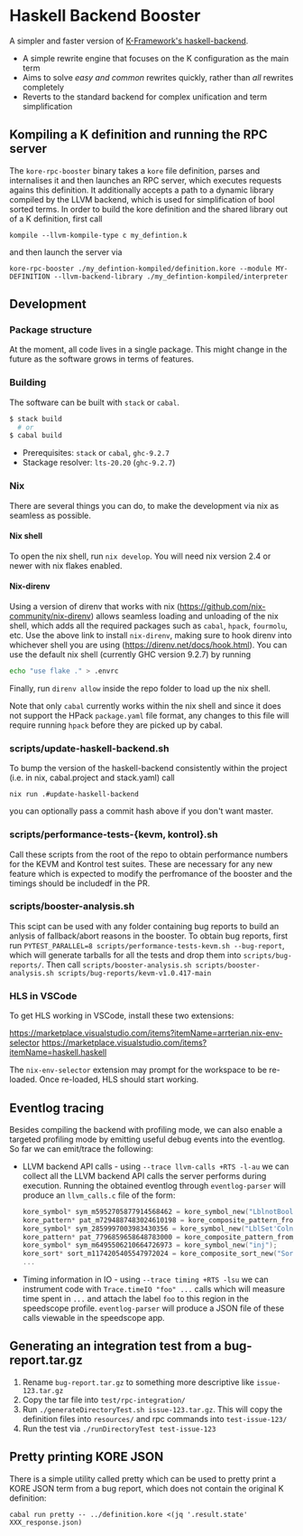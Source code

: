 # Haskell Backend Booster

A simpler and faster version of [K-Framework's haskell-backend](../haskell-backend).

* A simple rewrite engine that focuses on the K configuration as the main term
* Aims to solve _easy and common_ rewrites quickly, rather than _all_ rewrites completely
* Reverts to the standard backend for complex unification and term simplification

## Kompiling a K definition and running the RPC server

The `kore-rpc-booster` binary takes a `kore` file definition, parses and internalises it and then launches an RPC server, which executes requests agains this definition. It additionally accepts a path to a dynamic library compiled by the LLVM backend, which is used for simplification of bool sorted terms. In order to build the kore definition and the shared library out of a K definition, first call

```
kompile --llvm-kompile-type c my_defintion.k
```

and then launch the server via

```
kore-rpc-booster ./my_defintion-kompiled/definition.kore --module MY-DEFINITION --llvm-backend-library ./my_defintion-kompiled/interpreter
```


## Development

### Package structure

At the moment, all code lives in a single package. This might change in the future as the software grows in terms of features.

### Building

The software can be built with `stack` or `cabal`.

```sh
$ stack build
  # or
$ cabal build
```

* Prerequisites: `stack` or `cabal`, `ghc-9.2.7`
* Stackage resolver: `lts-20.20` (`ghc-9.2.7`)

### Nix

There are several things you can do, to make the development via nix as seamless as possible.


#### Nix shell

To open the nix shell, run `nix develop`. You will need nix version 2.4 or newer with nix flakes enabled.


#### Nix-direnv

Using a version of direnv that works with nix (https://github.com/nix-community/nix-direnv) allows seamless loading and unloading of the nix shell, which adds all the required packages such as `cabal`, `hpack`, `fourmolu`, etc. Use the above link to install `nix-direnv`, making sure to hook direnv into whichever shell you are using (https://direnv.net/docs/hook.html). You can use the default nix shell (currently GHC version 9.2.7) by running

```bash
echo "use flake ." > .envrc
```

Finally, run `direnv allow` inside the repo folder to load up the nix shell.

Note that only `cabal` currently works within the nix shell and since it does not support the HPack `package.yaml` file format, any changes to this file will require running `hpack` before they are picked up by cabal.

### scripts/update-haskell-backend.sh

To bump the version of the haskell-backend consistently within the project (i.e. in nix, cabal.project and stack.yaml) call

```
nix run .#update-haskell-backend
```

you can optionally pass a commit hash above if you don't want master.

### scripts/performance-tests-{kevm, kontrol}.sh

Call these scripts from the root of the repo to obtain performance numbers for the KEVM and Kontrol test suites. These are necessary for any new feature which is expected to modify the perfromance of the booster and the timings should be includedf in the PR.


### scripts/booster-analysis.sh

This scipt can be used with any folder containing bug reports to build an anlysis of fallback/abort reasons in the booster. To obtain bug reports, first run `PYTEST_PARALLEL=8 scripts/performance-tests-kevm.sh --bug-report`, which will generate tarballs for all the tests and drop them into `scripts/bug-reports/`. Then call `scripts/booster-analysis.sh scripts/booster-analysis.sh scripts/bug-reports/kevm-v1.0.417-main`

### HLS in VSCode

To get HLS working in VSCode, install these two extensions:

https://marketplace.visualstudio.com/items?itemName=arrterian.nix-env-selector
https://marketplace.visualstudio.com/items?itemName=haskell.haskell

The `nix-env-selector` extension may prompt for the workspace to be re-loaded. Once re-loaded, HLS should start working. 

## Eventlog tracing

Besides compiling the backend with profiling mode, we can also enable a targeted profiling mode by emitting useful debug events into the eventlog. So far we can emit/trace the following:

* LLVM backend API calls - using `--trace llvm-calls +RTS -l-au` we can collect all the LLVM backend API calls the server performs during execution. Running the obtained eventlog through `eventlog-parser` will produce an `llvm_calls.c` file of the form:

  ```c
  kore_symbol* sym_m5952705877914568462 = kore_symbol_new("LblnotBool'Unds'");
  kore_pattern* pat_m7294887483024610198 = kore_composite_pattern_from_symbol(sym_m5952705877914568462);
  kore_symbol* sym_2859997003983430356 = kore_symbol_new("LblSet'Coln'in");
  kore_pattern* pat_7796859658648783000 = kore_composite_pattern_from_symbol(sym_2859997003983430356);
  kore_symbol* sym_m6495506210664726973 = kore_symbol_new("inj");
  kore_sort* sort_m1174205405547972024 = kore_composite_sort_new("SortId");
  ...
  ```

* Timing information in IO - using `--trace timing +RTS -lsu` we can instrument code with `Trace.timeIO "foo" ...` calls which will measure time spent in `...` and attach the label `foo` to this region in the speedscope profile. `eventlog-parser` will produce a JSON file of these calls viewable in the speedscope app.

## Generating an integration test from a bug-report.tar.gz

1) Rename `bug-report.tar.gz` to something more descriptive like `issue-123.tar.gz`
2) Copy the tar file into `test/rpc-integration/`
3) Run `./generateDirectoryTest.sh issue-123.tar.gz`. This will copy the definition files into `resources/` and rpc commands into `test-issue-123/`
4) Run the test via `./runDirectoryTest test-issue-123`

## Pretty printing KORE JSON

There is a simple utility called pretty which can be used to pretty print a KORE JSON term from a bug report, which does not contain the original K definition:

```
cabal run pretty -- ../definition.kore <(jq '.result.state' XXX_response.json)
```